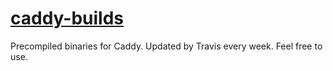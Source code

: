 # [caddy-builds](https://github.com/fnkr/caddy-builds)

Precompiled binaries for Caddy. Updated by Travis every week. Feel free to use.
